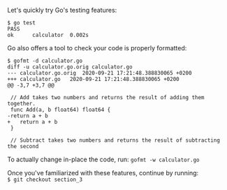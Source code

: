 Let's quickly try Go's testing features:</br>
```
$ go test
PASS
ok  	calculator	0.002s
```

Go also offers a tool to check your code is properly formatted:</br>
```
$ gofmt -d calculator.go
diff -u calculator.go.orig calculator.go
--- calculator.go.orig	2020-09-21 17:21:48.388830065 +0200
+++ calculator.go	2020-09-21 17:21:48.388830065 +0200
@@ -3,7 +3,7 @@
 
 // Add takes two numbers and returns the result of adding them together.
 func Add(a, b float64) float64 {
-return a + b
+	return a + b
 }
 
 // Subtract takes two numbers and returns the result of subtracting the second
```

To actually change in-place the code, run: `gofmt -w calculator.go`<br/>

Once you've familiarized with these features, continue by running:<br/>
`$ git checkout section_3`

